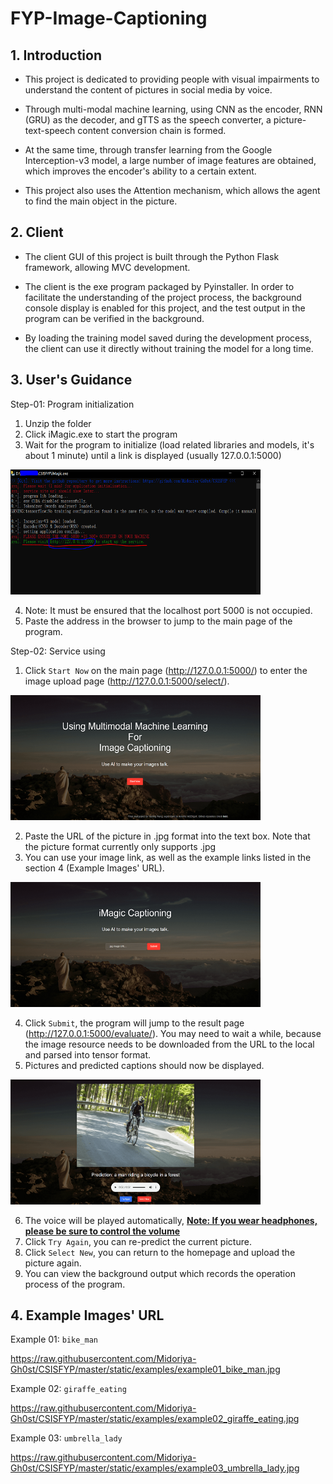 # FYP-Image-Captioning

## 1. Introduction
- This project is dedicated to providing people with visual impairments to understand the content of pictures in social media by voice.

- Through multi-modal machine learning, using CNN as the encoder, RNN (GRU) as the decoder, and gTTS as the speech converter, a picture-text-speech content conversion chain is formed.

- At the same time, through transfer learning from the Google Interception-v3 model, a large number of image features are obtained, which improves the encoder's ability to a certain extent.

- This project also uses the Attention mechanism, which allows the agent to find the main object in the picture.



## 2. Client
- The client GUI of this project is built through the Python Flask framework, allowing MVC development.

- The client is the exe program packaged by Pyinstaller. In order to facilitate the understanding of the project process, the background console display is enabled for this project, and the test output in the program can be verified in the background.

- By loading the training model saved during the development process, the client can use it directly without training the model for a long time.



## 3. User's Guidance
Step-01: Program initialization
1) Unzip the folder
2) Click iMagic.exe to start the program
3) Wait for the program to initialize (load related libraries and models, it's about 1 minute) until a link is displayed (usually 127.0.0.1:5000)
<div><img src="https://github.com/Midoriya-Gh0st/CSISFYP/raw/master/static/images/ui/init.PNG"  width="400" height="200" alt="index page"> </div>

4) Note: It must be ensured that the localhost port 5000 is not occupied.
5) Paste the address in the browser to jump to the main page of the program.

Step-02: Service using
1) Click `Start Now` on the main page (http://127.0.0.1:5000/) to enter the image upload page (http://127.0.0.1:5000/select/).

<div><img src="https://raw.githubusercontent.com/Midoriya-Gh0st/CSISFYP/master/static/images/ui/index_page.PNG"  width="400" height="200" alt="index page"> </div>

2) Paste the URL of the picture in .jpg format into the text box. Note that the picture format currently only supports .jpg
3) You can use your image link, as well as the example links listed in the section 4 (Example Images' URL).

<div><img src="https://raw.githubusercontent.com/Midoriya-Gh0st/CSISFYP/master/static/images/ui/file_upload.PNG"  width="400" height="200" alt="index page"> </div>

4) Click `Submit`, the program will jump to the result page (http://127.0.0.1:5000/evaluate/). You may need to wait a while, because the image resource needs to be downloaded from the URL to the local and parsed into tensor format.
5) Pictures and predicted captions should now be displayed.

<div><img src="https://raw.githubusercontent.com/Midoriya-Gh0st/CSISFYP/master/static/images/ui/result_page.PNG"  width="400" height="200" alt="index page"> </div>

6) The voice will be played automatically, <u>**Note: If you wear headphones, please be sure to control the volume**</u>
7) Click `Try Again`, you can re-predict the current picture.
8) Click `Select New`, you can return to the homepage and upload the picture again.
9) You can view the background output which records the operation process of the program.




## 4. Example Images' URL

Example 01: `bike_man`

https://raw.githubusercontent.com/Midoriya-Gh0st/CSISFYP/master/static/examples/example01_bike_man.jpg

Example 02:  `giraffe_eating`

https://raw.githubusercontent.com/Midoriya-Gh0st/CSISFYP/master/static/examples/example02_giraffe_eating.jpg

Example 03: `umbrella_lady`

https://raw.githubusercontent.com/Midoriya-Gh0st/CSISFYP/master/static/examples/example03_umbrella_lady.jpg
